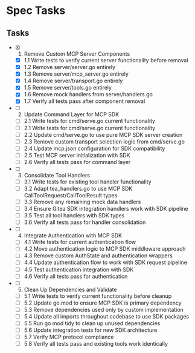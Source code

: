 # Spec Tasks

## Tasks

- [x] 1. Remove Custom MCP Server Components
  - [x] 1.1 Write tests to verify current server functionality before removal
  - [x] 1.2 Remove server/server.go entirely
  - [x] 1.3 Remove server/mcp_server.go entirely
  - [x] 1.4 Remove server/transport.go entirely
  - [x] 1.5 Remove server/tools.go entirely
  - [x] 1.6 Remove mock handlers from server/handlers.go
  - [x] 1.7 Verify all tests pass after component removal

- [ ] 2. Update Command Layer for MCP SDK
  - [ ] 2.1 Write tests for cmd/serve.go current functionality
  - [ ] 2.1 Write tests for cmd/serve.go current functionality
  - [ ] 2.2 Update cmd/serve.go to use pure MCP SDK server creation
  - [ ] 2.3 Remove custom transport selection logic from cmd/serve.go
  - [ ] 2.4 Update mcp.json configuration for SDK compatibility
  - [ ] 2.5 Test MCP server initialization with SDK
  - [ ] 2.6 Verify all tests pass for command layer

- [ ] 3. Consolidate Tool Handlers
  - [ ] 3.1 Write tests for existing tool handler functionality
  - [ ] 3.2 Adapt tea_handlers.go to use MCP SDK CallToolRequest/CallToolResult types
  - [ ] 3.3 Remove any remaining mock data handlers
  - [ ] 3.4 Ensure Gitea SDK integration handlers work with SDK pipeline
  - [ ] 3.5 Test all tool handlers with SDK types
  - [ ] 3.6 Verify all tests pass for handler consolidation

- [ ] 4. Integrate Authentication with MCP SDK
  - [ ] 4.1 Write tests for current authentication flow
  - [ ] 4.2 Move authentication logic to MCP SDK middleware approach
  - [ ] 4.3 Remove custom AuthState and authentication wrappers
  - [ ] 4.4 Update authentication flow to work with SDK request pipeline
  - [ ] 4.5 Test authentication integration with SDK
  - [ ] 4.6 Verify all tests pass for authentication

- [ ] 5. Clean Up Dependencies and Validate
  - [ ] 5.1 Write tests to verify current functionality before cleanup
  - [ ] 5.2 Update go.mod to ensure MCP SDK is primary dependency
  - [ ] 5.3 Remove dependencies used only by custom implementation
  - [ ] 5.4 Update all imports throughout codebase to use SDK packages
  - [ ] 5.5 Run go mod tidy to clean up unused dependencies
  - [ ] 5.6 Update integration tests for new SDK architecture
  - [ ] 5.7 Verify MCP protocol compliance
  - [ ] 5.8 Verify all tests pass and existing tools work identically